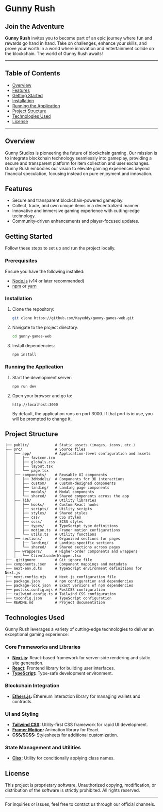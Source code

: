 
# Gunny Rush

## Join the Adventure

**Gunny Rush** invites you to become part of an epic journey where fun and rewards go hand in hand. Take on challenges, enhance your skills, and prove your worth in a world where innovation and entertainment collide on the blockchain. The world of Gunny Rush awaits!

---

## Table of Contents

- [Overview](#overview)
- [Features](#features)
- [Getting Started](#getting-started)
- [Installation](#installation)
- [Running the Application](#running-the-application)
- [Project Structure](#project-structure)
- [Technologies Used](#technologies-used)
- [License](#license)

---

## Overview

Gunny Studios is pioneering the future of blockchain gaming. Our mission is to integrate blockchain technology seamlessly into gameplay, providing a secure and transparent platform for item collection and user exchanges. Gunny Rush embodies our vision to elevate gaming experiences beyond financial speculation, focusing instead on pure enjoyment and innovation.

## Features

- Secure and transparent blockchain-powered gameplay.
- Collect, trade, and own unique items in a decentralized manner.
- Innovative and immersive gaming experience with cutting-edge technology.
- Community-driven enhancements and player-focused updates.

## Getting Started

Follow these steps to set up and run the project locally.

### Prerequisites

Ensure you have the following installed:

- [Node.js](https://nodejs.org/) (v14 or later recommended)
- [npm](https://www.npmjs.com/) or [yarn](https://yarnpkg.com/)

### Installation

1. Clone the repository:

   ```bash
   git clone https://github.com/Kayeddy/gunny-games-web.git
   ```

2. Navigate to the project directory:

   ```bash
   cd gunny-games-web
   ```

3. Install dependencies:

   ```bash
   npm install
   ```

### Running the Application

1. Start the development server:

   ```bash
   npm run dev
   ```

2. Open your browser and go to:

   ```
   http://localhost:3000
   ```

   By default, the application runs on port 3000. If that port is in use, you will be prompted to change it.

## Project Structure

```
├── public/            # Static assets (images, icons, etc.)
├── src/               # Source files
│   ├── app/           # Application-level configuration and assets
│   │   ├── favicon.ico
│   │   ├── globals.css
│   │   ├── layout.tsx
│   │   └── page.tsx
│   ├── components/    # Reusable UI components
│   │   ├── 3dModels/  # Components for 3D interactions
│   │   ├── custom/    # Custom-designed components
│   │   ├── landing/   # Landing page components
│   │   ├── modals/    # Modal components
│   │   └── shared/    # Shared components across the app
│   ├── lib/           # Utility libraries
│   │   ├── hooks/     # Custom React hooks
│   │   ├── scripts/   # Utility scripts
│   │   ├── styles/    # Shared styles
│   │   ├── css/       # CSS styles
│   │   ├── scss/      # SCSS styles
│   │   ├── types/     # TypeScript type definitions
│   │   ├── motion.ts  # Framer motion configurations
│   │   └── utils.ts   # Utility functions
│   ├── sections/      # Organized sections for pages
│   │   ├── landing/   # Landing-specific sections
│   │   └── shared/    # Shared sections across pages
│   ├── wrappers/      # Higher-order components and wrappers
│   │   └── ClientLoaderWrapper.tsx
├── .gitignore         # Git ignore file
├── components.json    # Component mappings and metadata
├── next-env.d.ts      # TypeScript environment definitions for Next.js
├── next.config.mjs    # Next.js configuration file
├── package.json       # npm configuration and dependencies
├── package-lock.json  # Exact versions of npm dependencies
├── postcss.config.mjs # PostCSS configuration
├── tailwind.config.ts # Tailwind CSS configuration
├── tsconfig.json      # TypeScript configuration
└── README.md          # Project documentation
```

## Technologies Used

Gunny Rush leverages a variety of cutting-edge technologies to deliver an exceptional gaming experience:

### Core Frameworks and Libraries

- **[Next.js](https://nextjs.org/):** React-based framework for server-side rendering and static site generation.
- **[React](https://reactjs.org/):** Frontend library for building user interfaces.
- **[TypeScript](https://www.typescriptlang.org/):** Type-safe development environment.

### Blockchain Integration

- **[Ethers.js](https://docs.ethers.io/):** Ethereum interaction library for managing wallets and contracts.

### UI and Styling

- **[Tailwind CSS](https://tailwindcss.com/):** Utility-first CSS framework for rapid UI development.
- **[Framer Motion](https://www.framer.com/motion/):** Animation library for React.
- **CSS/SCSS:** Stylesheets for additional customization.

### State Management and Utilities

- **[Clsx](https://github.com/lukeed/clsx):** Utility for conditionally applying class names.

## License

This project is proprietary software. Unauthorized copying, modification, or distribution of the software is strictly prohibited. All rights reserved.

---

For inquiries or issues, feel free to contact us through our official channels.
